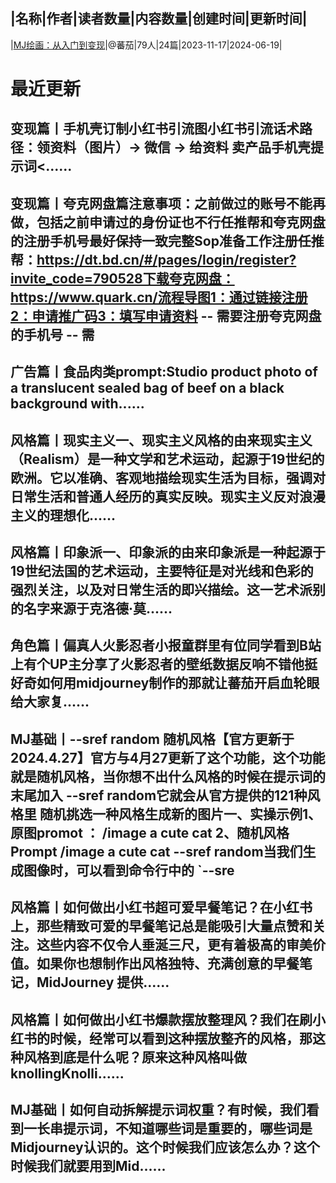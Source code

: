 |名称|作者|读者数量|内容数量|创建时间|更新时间|
---
|[MJ绘画：从入门到变现](https://xiaobot.net/p/168888?refer=0b133df9-27dc-423b-8101-639049001c13)|@蕃茄|79人|24篇|2023-11-17|2024-06-19|

# 最近更新
## 变现篇丨手机壳订制小红书引流图小红书引流话术路径：领资料（图片）→ 微信 → 给资料 卖产品手机壳提示词<......
## 变现篇丨夸克网盘篇注意事项：之前做过的账号不能再做，包括之前申请过的身份证也不行任推帮和夸克网盘的注册手机号最好保持一致完整Sop准备工作注册任推帮：https://dt.bd.cn/#/pages/login/register?invite_code=790528下载夸克网盘：https://www.quark.cn/流程导图1：通过链接注册2：申请推广码3：填写申请资料 -- 需要注册夸克网盘的手机号 -- 需
## 广告篇丨食品肉类prompt:Studio product photo of a translucent sealed bag of beef on a black background with......
## 风格篇丨现实主义一、现实主义风格的由来现实主义（Realism）是一种文学和艺术运动，起源于19世纪的欧洲。它以准确、客观地描绘现实生活为目标，强调对日常生活和普通人经历的真实反映。现实主义反对浪漫主义的理想化......
## 风格篇丨印象派一、印象派的由来印象派是一种起源于19世纪法国的艺术运动，主要特征是对光线和色彩的强烈关注，以及对日常生活的即兴描绘。这一艺术派别的名字来源于克洛德·莫......
## 角色篇丨偏真人火影忍者小报童群里有位同学看到B站上有个UP主分享了火影忍者的壁纸数据反响不错他挺好奇如何用midjourney制作的那就让蕃茄开启血轮眼给大家复......
## MJ基础丨--sref random 随机风格【官方更新于2024.4.27】官方与4月27更新了这个功能，这个功能就是随机风格，当你想不出什么风格的时候在提示词的末尾加入 --sref random它就会从官方提供的121种风格里 随机挑选一种风格生成新的图片一、实操示例1、原图promot ： /image a cute cat 2、随机风格Prompt /image a cute cat --sref random当我们生成图像时，可以看到命令行中的 `--sre
## 风格篇丨如何做出小红书超可爱早餐笔记？在小红书上，那些精致可爱的早餐笔记总是能吸引大量点赞和关注。这些内容不仅令人垂涎三尺，更有着极高的审美价值。如果你也想制作出风格独特、充满创意的早餐笔记，MidJourney 提供......
## 风格篇丨如何做出小红书爆款摆放整理风？我们在刷小红书的时候，经常可以看到这种摆放整齐的风格，那这种风格到底是什么呢？原来这种风格叫做 knollingKnolli......
## MJ基础丨如何自动拆解提示词权重？有时候，我们看到一长串提示词，不知道哪些词是重要的，哪些词是Midjourney认识的。这个时候我们应该怎么办？这个时候我们就要用到Mid......

